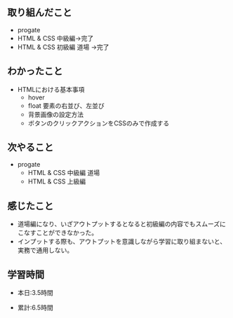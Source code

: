 ## 取り組んだこと
- progate 
 - HTML & CSS 中級編→完了
 - HTML & CSS 初級編 道場 →完了
 
## わかったこと
- HTMLにおける基本事項
  - hover
  - float 要素の右並び、左並び
  - 背景画像の設定方法
  - ボタンのクリックアクションをCSSのみで作成する
  
## 次やること
- progate 
  - HTML & CSS 中級編 道場
  - HTML & CSS 上級編


## 感じたこと
  - 道場編になり、いざアウトプットするとなると初級編の内容でもスムーズにこなすことができなかった。
  - インプットする際も、アウトプットを意識しながら学習に取り組まないと、実務で通用しない。
　　　
  
## 学習時間
- 本日:3.5時間

- 累計:6.5時間
